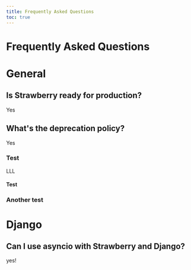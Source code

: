 ```yaml
---
title: Frequently Asked Questions
toc: true
---
```


# Frequently Asked Questions

# General

## Is Strawberry ready for production?

Yes

## What's the deprecation policy?

Yes

### Test

LLL

#### Test

### Another test

# Django

## Can I use asyncio with Strawberry and Django?

yes!
